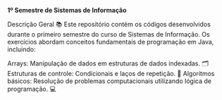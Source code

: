 **1º Semestre de Sistemas de Informação**

Descrição Geral 📚
Este repositório contém os códigos desenvolvidos durante o primeiro semestre do curso de Sistemas de Informação. Os exercícios abordam conceitos fundamentais de programação em Java, incluindo:


Arrays: Manipulação de dados em estruturas de dados indexadas. 🗂️
Estruturas de controle: Condicionais e laços de repetição. 🔄
Algoritmos básicos: Resolução de problemas computacionais utilizando lógica de programação. 💻

